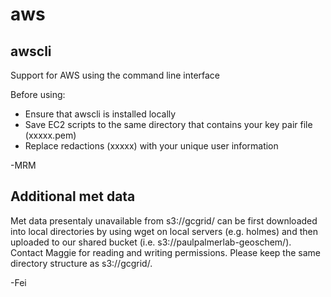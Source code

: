 # aws
## awscli
Support for AWS using the command line interface 

Before using:
- Ensure that awscli is installed locally
- Save EC2 scripts to the same directory that contains your key pair file (xxxxx.pem)
- Replace redactions (xxxxx) with your unique user information

-MRM

## Additional met data
Met data presentaly unavailable from s3://gcgrid/ can be first downloaded into local directories by using wget on local servers (e.g. holmes) and then uploaded to our shared bucket (i.e. s3://paulpalmerlab-geoschem/). Contact Maggie for reading and writing permissions. Please keep the same directory structure as s3://gcgrid/.

-Fei

